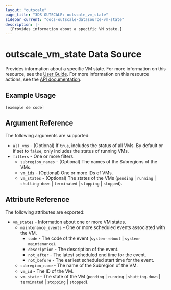 ```yaml
---
layout: "outscale"
page_title: "3DS OUTSCALE: outscale_vm_state"
sidebar_current: "docs-outscale-datasource-vm-state"
description: |-
  [Provides information about a specific VM state.]
---
```


# outscale_vm_state Data Source

Provides information about a specific VM state.
For more information on this resource, see the [User Guide](https://wiki.outscale.net/display/EN/About+Instance+Lifecycle).
For more information on this resource actions, see the [API documentation](https://docs-beta.outscale.com/#readvmsstate).

## Example Usage

```hcl
[exemple de code]
```

## Argument Reference

The following arguments are supported:

* `all_vms` - (Optional) If `true`, includes the status of all VMs. By default or if set to `false`, only includes the status of running VMs.
* `filters` - One or more filters.
  * `subregion_names` - (Optional) The names of the Subregions of the VMs.
  * `vm_ids` - (Optional) One or more IDs of VMs.
  * `vm_states` - (Optional) The states of the VMs (`pending` \| `running` \| `shutting-down` \| `terminated` \| `stopping` \| `stopped`).

## Attribute Reference

The following attributes are exported:

* `vm_states` - Information about one or more VM states.
  * `maintenance_events` - One or more scheduled events associated with the VM.
    * `code` - The code of the event (`system-reboot` \| `system-maintenance`).
    * `description` - The description of the event.
    * `not_after` - The latest scheduled end time for the event.
    * `not_before` - The earliest scheduled start time for the event.
  * `subregion_name` - The name of the Subregion of the VM.
  * `vm_id` - The ID of the VM.
  * `vm_state` - The state of the VM (`pending` \| `running` \| `shutting-down` \| `terminated` \| `stopping` \| `stopped`).
